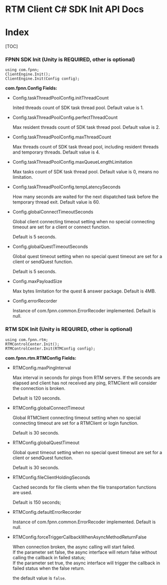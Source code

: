 # RTM Client C# SDK Init API Docs

# Index

[TOC]

### FPNN SDK Init (Unity is REQUIRED, other is optional)

	using com.fpnn;
	ClientEngine.Init();
	ClientEngine.Init(Config config);

**com.fpnn.Config Fields:**

* Config.taskThreadPoolConfig.initThreadCount

	Inited threads count of SDK task thread pool. Default value is 1.

* Config.taskThreadPoolConfig.perfectThreadCount

	Max resident threads count of SDK task thread pool. Default value is 2.

* Config.taskThreadPoolConfig.maxThreadCount

	Max threads count of SDK task thread pool, including resident threads and temporary threads. Default value is 4.

* Config.taskThreadPoolConfig.maxQueueLengthLimitation

	Max tasks count of SDK task thread pool. Default value is 0, means no limitation.

* Config.taskThreadPoolConfig.tempLatencySeconds

	How many seconds are waited for the next dispatched task before the temporary thread exit. Default value is 60.

* Config.globalConnectTimeoutSeconds

	Global client connecting timeout setting when no special connecting timeout are set for a client or connect function.

	Default is 5 seconds.

* Config.globalQuestTimeoutSeconds

	Global quest timeout setting when no special quest timeout are set for a client or sendQuest function.

	Default is 5 seconds.

* Config.maxPayloadSize

	Max bytes limitation for the quest & answer package. Default is 4MB.

* Config.errorRecorder

	Instance of com.fpnn.common.ErrorRecoder implemented. Default is null.

### RTM SDK Init (Unity is REQUIRED, other is optional)

	using com.fpnn.rtm;
	RTMControlCenter.Init();
	RTMControlCenter.Init(RTMConfig config);

**com.fpnn.rtm.RTMConfig Fields:**

* RTMConfig.maxPingInterval

	Max interval in seconds for pings from RTM servers. If the seconds are elapsed and client has not received any ping, RTMClient will consider the connection is broken.

	Default is 120 seconds.

* RTMConfig.globalConnectTimeout

	Global RTMClient connecting timeout setting when no special connecting timeout are set for a RTMClient or login function.

	Default is 30 seconds.

* RTMConfig.globalQuestTimeout
	
	Global quest timeout setting when no special quest timeout are set for a client or sendQuest function.

	Default is 30 seconds.

* RTMConfig.fileClientHoldingSeconds

	Cached seconds for file clients when the file transportation functions are used.

	Default is 150 seconds; 


* RTMConfig.defaultErrorRecorder

	Instance of com.fpnn.common.ErrorRecoder implemented. Default is null.

* RTMConfig.forceTriggerCallbackWhenAsyncMethodReturnFalse

	When connection broken, the async calling will start failed.  
	If the parameter set false, the async interface will return false without calling the callback in failed status;  
	If the parameter set true, the async interface will trigger the callback in failed status when the false return.

	the default value is `false`.